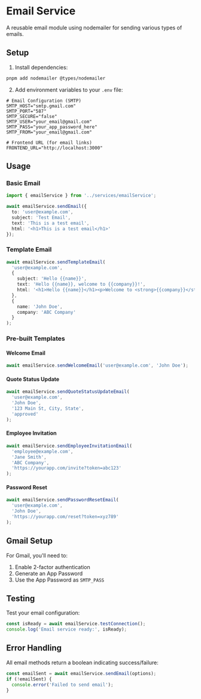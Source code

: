# Email Service

A reusable email module using nodemailer for sending various types of emails.

## Setup

1. Install dependencies:
```bash
pnpm add nodemailer @types/nodemailer
```

2. Add environment variables to your `.env` file:
```env
# Email Configuration (SMTP)
SMTP_HOST="smtp.gmail.com"
SMTP_PORT="587"
SMTP_SECURE="false"
SMTP_USER="your_email@gmail.com"
SMTP_PASS="your_app_password_here"
SMTP_FROM="your_email@gmail.com"

# Frontend URL (for email links)
FRONTEND_URL="http://localhost:3000"
```

## Usage

### Basic Email
```typescript
import { emailService } from '../services/emailService';

await emailService.sendEmail({
  to: 'user@example.com',
  subject: 'Test Email',
  text: 'This is a test email',
  html: '<h1>This is a test email</h1>'
});
```

### Template Email
```typescript
await emailService.sendTemplateEmail(
  'user@example.com',
  {
    subject: 'Hello {{name}}',
    text: 'Hello {{name}}, welcome to {{company}}!',
    html: '<h1>Hello {{name}}</h1><p>Welcome to <strong>{{company}}</strong>!</p>'
  },
  {
    name: 'John Doe',
    company: 'ABC Company'
  }
);
```

### Pre-built Templates

#### Welcome Email
```typescript
await emailService.sendWelcomeEmail('user@example.com', 'John Doe');
```

#### Quote Status Update
```typescript
await emailService.sendQuoteStatusUpdateEmail(
  'user@example.com',
  'John Doe',
  '123 Main St, City, State',
  'approved'
);
```

#### Employee Invitation
```typescript
await emailService.sendEmployeeInvitationEmail(
  'employee@example.com',
  'Jane Smith',
  'ABC Company',
  'https://yourapp.com/invite?token=abc123'
);
```

#### Password Reset
```typescript
await emailService.sendPasswordResetEmail(
  'user@example.com',
  'John Doe',
  'https://yourapp.com/reset?token=xyz789'
);
```

## Gmail Setup

For Gmail, you'll need to:
1. Enable 2-factor authentication
2. Generate an App Password
3. Use the App Password as `SMTP_PASS`

## Testing

Test your email configuration:
```typescript
const isReady = await emailService.testConnection();
console.log('Email service ready:', isReady);
```

## Error Handling

All email methods return a boolean indicating success/failure:
```typescript
const emailSent = await emailService.sendEmail(options);
if (!emailSent) {
  console.error('Failed to send email');
}
```
